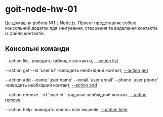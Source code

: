 # goit-node-hw-01

Це домашня робота №1 з Node.js. Проєкт представляє собою консольний додаток лдя зчитування,
створення та видалення контактів із файло контактів.

## Консольні команди

--action list -виводить таблицю контактів, [--action list](https://i.ibb.co/XpZtnMr/list.png)

--action get --id 'user id' -виводить необхідний контакт,
[--action get](https://i.ibb.co/F8Mt3hC/get.png)

--action add --name 'user name' --email 'user email' --phone 'user phone' -виводить необхідний
контакт, [--action add](https://i.ibb.co/F8Mt3hC/add.png)

--action remove --id 'user id' -видаляє необхідний контакт,
[--action remove](https://i.ibb.co/F8Mt3hC/remove.png)

--action help -виводить список всіх екшенів, [--action help](https://i.ibb.co/t4B2chW/help.png)
